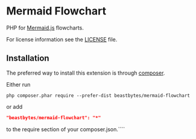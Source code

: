 # Mermaid Flowchart
PHP for [Mermaid.js](https://mermaid.js.org/) flowcharts.

For license information see the [LICENSE](LICENSE.md) file.

## Installation

The preferred way to install this extension is through [composer](http://getcomposer.org/download/).

Either run

```
php composer.phar require --prefer-dist beastbytes/mermaid-flowchart
```

or add

```json
"beastbytes/mermaid-flowchart": "*"
```

to the require section of your composer.json.````
